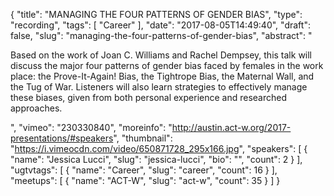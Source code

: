 {
  "title": "MANAGING THE FOUR PATTERNS OF GENDER BIAS",
  "type": "recording",
  "tags": [
    "Career"
  ],
  "date": "2017-08-05T14:49:40",
  "draft": false,
  "slug": "managing-the-four-patterns-of-gender-bias",
  "abstract": "<p>Based on the work of Joan C. Williams and Rachel Dempsey, this talk will discuss the major four patterns of gender bias faced by females in the work place: the Prove-It-Again! Bias, the Tightrope Bias, the Maternal Wall, and the Tug of War. Listeners will also learn strategies to effectively manage these biases, given from both personal experience and researched approaches.</p>",
  "vimeo": "230330840",
  "moreinfo": "http://austin.act-w.org/2017-presentations/#speakers",
  "thumbnail": "https://i.vimeocdn.com/video/650871728_295x166.jpg",
  "speakers": [
    {
      "name": "Jessica Lucci",
      "slug": "jessica-lucci",
      "bio": "",
      "count": 2
    }
  ],
  "ugtvtags": [
    {
      "name": "Career",
      "slug": "career",
      "count": 16
    }
  ],
  "meetups": [
    {
      "name": "ACT-W",
      "slug": "act-w",
      "count": 35
    }
  ]
}